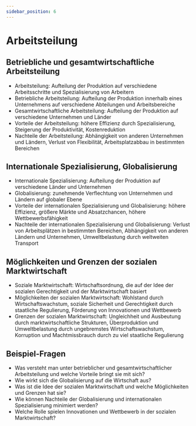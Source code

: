 ```yaml
---
sidebar_position: 6
---
```


# Arbeitsteilung

<!-- Betriebliche und gesamtwirtschaftliche Arbeitsteilung

-   Internationale Spezialisierung, Globalisierung
-   Betriebliche und gesamtwirtschaftliche Arbeitsteilung
-   Möglichkeiten und Grenzen der sozialen Marktwirtschaft -->

## Betriebliche und gesamtwirtschaftliche Arbeitsteilung

-   Arbeitsteilung: Aufteilung der Produktion auf verschiedene Arbeitsschritte und Spezialisierung von Arbeitern
-   Betriebliche Arbeitsteilung: Aufteilung der Produktion innerhalb eines Unternehmens auf verschiedene Abteilungen und Arbeitsbereiche
-   Gesamtwirtschaftliche Arbeitsteilung: Aufteilung der Produktion auf verschiedene Unternehmen und Länder
-   Vorteile der Arbeitsteilung: höhere Effizienz durch Spezialisierung, Steigerung der Produktivität, Kostenreduktion
-   Nachteile der Arbeitsteilung: Abhängigkeit von anderen Unternehmen und Ländern, Verlust von Flexibilität, Arbeitsplatzabbau in bestimmten Bereichen

## Internationale Spezialisierung, Globalisierung

-   Internationale Spezialisierung: Aufteilung der Produktion auf verschiedene Länder und Unternehmen
-   Globalisierung: zunehmende Verflechtung von Unternehmen und Ländern auf globaler Ebene
-   Vorteile der internationalen Spezialisierung und Globalisierung: höhere Effizienz, größere Märkte und Absatzchancen, höhere Wettbewerbsfähigkeit
-   Nachteile der internationalen Spezialisierung und Globalisierung: Verlust von Arbeitsplätzen in bestimmten Bereichen, Abhängigkeit von anderen Ländern und Unternehmen, Umweltbelastung durch weltweiten Transport

## Möglichkeiten und Grenzen der sozialen Marktwirtschaft

-   Soziale Marktwirtschaft: Wirtschaftsordnung, die auf der Idee der sozialen Gerechtigkeit und der Marktwirtschaft basiert
-   Möglichkeiten der sozialen Marktwirtschaft: Wohlstand durch Wirtschaftswachstum, soziale Sicherheit und Gerechtigkeit durch staatliche Regulierung, Förderung von Innovationen und Wettbewerb
-   Grenzen der sozialen Marktwirtschaft: Ungleichheit und Ausbeutung durch marktwirtschaftliche Strukturen, Überproduktion und Umweltbelastung durch ungebremstes Wirtschaftswachstum, Korruption und Machtmissbrauch durch zu viel staatliche Regulierung

## Beispiel-Fragen

-   Was versteht man unter betrieblicher und gesamtwirtschaftlicher Arbeitsteilung und welche Vorteile bringt sie mit sich?
-   Wie wirkt sich die Globalisierung auf die Wirtschaft aus?
-   Was ist die Idee der sozialen Marktwirtschaft und welche Möglichkeiten und Grenzen hat sie?
-   Wie können Nachteile der Globalisierung und internationalen Spezialisierung minimiert werden?
-   Welche Rolle spielen Innovationen und Wettbewerb in der sozialen Marktwirtschaft?
